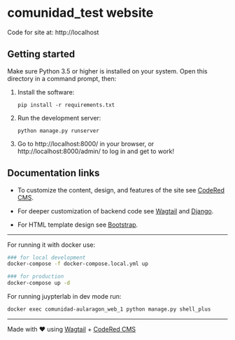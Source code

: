 # comunidad_test website

Code for site at: http://localhost


## Getting started

Make sure Python 3.5 or higher is installed on your system.
Open this directory in a command prompt, then:

1. Install the software:
   ```
   pip install -r requirements.txt
   ```

2. Run the development server:
   ```
   python manage.py runserver
   ```

3. Go to http://localhost:8000/ in your browser, or http://localhost:8000/admin/
   to log in and get to work!

## Documentation links

* To customize the content, design, and features of the site see
  [CodeRed CMS](https://docs.coderedcorp.com/cms/).

* For deeper customization of backend code see
  [Wagtail](http://docs.wagtail.io/) and
  [Django](https://docs.djangoproject.com/).

* For HTML template design see [Bootstrap](https://getbootstrap.com/).

---

For running it with docker use:

```bash
### for local development
docker-compose -f docker-compose.local.yml up

### for production
docker-compose up -d
```

For running juypterlab in dev mode run:

```bash
docker exec comunidad-aularagon_web_1 python manage.py shell_plus
```

---
Made with ♥ using [Wagtail](https://wagtail.io/) +
[CodeRed CMS](https://www.coderedcorp.com/cms/)
